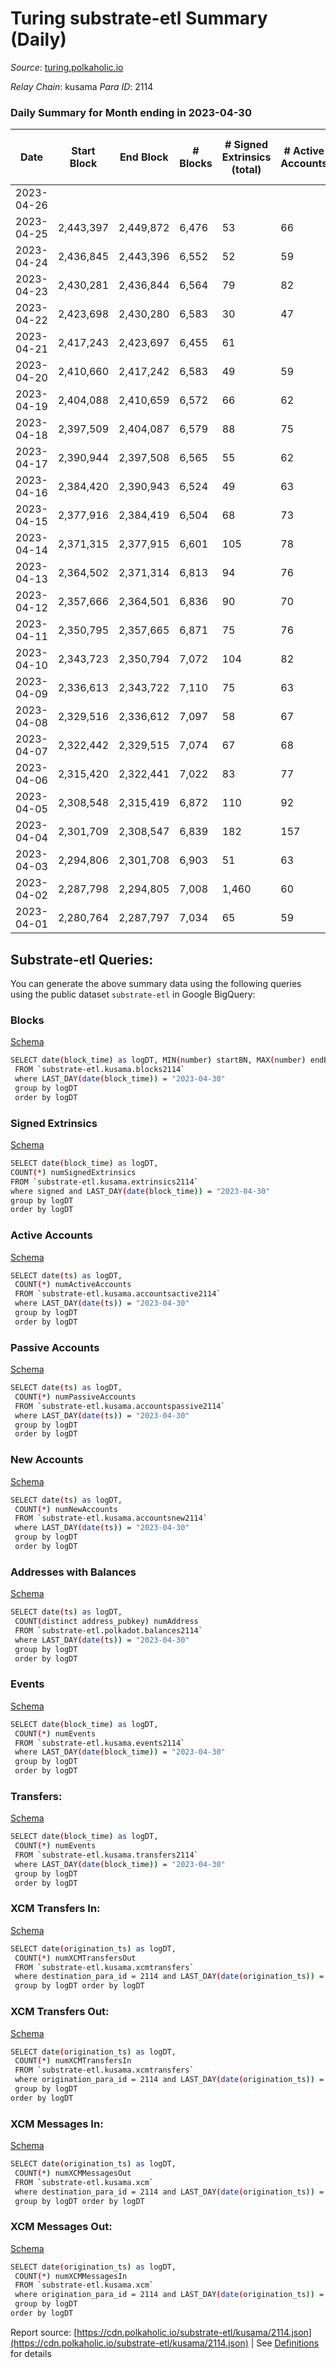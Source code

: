 # Turing substrate-etl Summary (Daily)

_Source_: [turing.polkaholic.io](https://turing.polkaholic.io)

*Relay Chain*: kusama
*Para ID*: 2114



### Daily Summary for Month ending in 2023-04-30


| Date | Start Block | End Block | # Blocks  | # Signed Extrinsics (total) | # Active Accounts | # Passive | # New | # Addresses with Balances | # Events | # Transfers | # XCM Transfers In | # XCM Transfers Out | # XCM In | # XCM Out | Issues | 
| ---- | ----------- | --------- | --------  | --------------------------- | ----------------- | --------- | ----- | ------------------------- | -------- | ----------- | ------------------ | ------------------- | -------- | --------- | ------ |
| 2023-04-26 |  |  |   |  |  |  |  |  |  |   |   |   |  |  |  |
| 2023-04-25 | 2,443,397 | 2,449,872 | 6,476  | 53 | 66 | 4 |  | 7,617 | 87,334 | 8  | 3  | 4  | 3 | 4 |  |
| 2023-04-24 | 2,436,845 | 2,443,396 | 6,552  | 52 | 59 | 2 |  | 7,617 | 87,413 | 10  | 3  | 4  | 3 | 4 |  |
| 2023-04-23 | 2,430,281 | 2,436,844 | 6,564  | 79 | 82 | 2 |  | 7,617 | 87,588 | 3  | 2  | 2  | 2 | 2 |  |
| 2023-04-22 | 2,423,698 | 2,430,280 | 6,583  | 30 | 47 | 2 |  | 7,617 | 87,255 | 3  | 1  | 2  | 1 | 2 |  |
| 2023-04-21 | 2,417,243 | 2,423,697 | 6,455  | 61 |  |  |  | 7,617 | 79,393 | 11  | 3  | 4  | 3 | 4 |  |
| 2023-04-20 | 2,410,660 | 2,417,242 | 6,583  | 49 | 59 | 2 | 1 | 7,617 | 87,419 | 7  | 2  | 4  | 2 | 4 |  |
| 2023-04-19 | 2,404,088 | 2,410,659 | 6,572  | 66 | 62 | 2 |  | 7,619 | 87,518 | 8  | 3  | 7  | 3 | 7 |  |
| 2023-04-18 | 2,397,509 | 2,404,087 | 6,579  | 88 | 75 | 2 |  | 7,620 | 87,707 | 12  | 4  | 4  | 4 | 4 |  |
| 2023-04-17 | 2,390,944 | 2,397,508 | 6,565  | 55 | 62 | 4 |  | 7,621 | 87,461 | 8  | 2  | 5  | 2 | 6 |  |
| 2023-04-16 | 2,384,420 | 2,390,943 | 6,524  | 49 | 63 | 2 |  | 7,622 | 87,219 | 7  |   | 2  |  | 2 |  |
| 2023-04-15 | 2,377,916 | 2,384,419 | 6,504  | 68 | 73 | 2 | 1 | 7,622 | 87,353 | 10  | 2  | 4  | 2 | 4 |  |
| 2023-04-14 | 2,371,315 | 2,377,915 | 6,601  | 105 | 78 | 2 | 2 | 7,621 | 89,247 | 12  | 1  | 7  | 1 | 7 |  |
| 2023-04-13 | 2,364,502 | 2,371,314 | 6,813  | 94 | 76 | 22 | 10 | 7,620 | 91,393 | 34  | 2  | 5  | 2 | 5 |  |
| 2023-04-12 | 2,357,666 | 2,364,501 | 6,836  | 90 | 70 | 3 |  | 7,611 | 98,532 | 8  | 1  | 4  | 1 | 4 |  |
| 2023-04-11 | 2,350,795 | 2,357,665 | 6,871  | 75 | 76 | 7 | 3 | 7,612 | 92,987 | 16  | 2  | 6  | 2 | 6 |  |
| 2023-04-10 | 2,343,723 | 2,350,794 | 7,072  | 104 | 82 | 2 | 1 | 7,610 | 102,953 | 7  | 2  | 3  | 2 | 3 |  |
| 2023-04-09 | 2,336,613 | 2,343,722 | 7,110  | 75 | 63 | 2 |  | 7,609 | 102,660 | 9  | 1  | 4  | 1 | 4 |  |
| 2023-04-08 | 2,329,516 | 2,336,612 | 7,097  | 58 | 67 | 2 | 1 | 7,609 | 102,548 | 14  | 3  | 3  | 3 | 3 |  |
| 2023-04-07 | 2,322,442 | 2,329,515 | 7,074  | 67 | 68 | 2 |  | 7,610 | 95,197 | 13  | 1  | 7  | 1 | 7 |  |
| 2023-04-06 | 2,315,420 | 2,322,441 | 7,022  | 83 | 77 | 2 |  | 7,612 | 102,506 | 10  | 2  | 4  | 2 | 4 |  |
| 2023-04-05 | 2,308,548 | 2,315,419 | 6,872  | 110 | 92 | 8 | 2 | 7,612 | 99,208 | 34  | 5  | 15  | 5 | 15 |  |
| 2023-04-04 | 2,301,709 | 2,308,547 | 6,839  | 182 | 157 | 1,290 | 11 | 7,613 | 101,090 | 1,457  | 4  | 26  | 4 | 26 |  |
| 2023-04-03 | 2,294,806 | 2,301,708 | 6,903  | 51 | 63 | 3 | 1 | 7,609 | 94,246 | 8  | 2  | 6  | 2 | 6 |  |
| 2023-04-02 | 2,287,798 | 2,294,805 | 7,008  | 1,460 | 60 | 4 | 2 | 7,608 | 112,991 | 6  | 4  | 3  | 4 | 3 |  |
| 2023-04-01 | 2,280,764 | 2,287,797 | 7,034  | 65 | 59 | 2 |  | 7,606 | 101,829 | 9  | 1  | 4  | 1 | 4 |  |

## Substrate-etl Queries:
You can generate the above summary data using the following queries using the public dataset `substrate-etl` in Google BigQuery:


### Blocks 

[Schema](https://github.com/colorfulnotion/substrate-etl/blob/main/schema/blocks.json)

```bash
SELECT date(block_time) as logDT, MIN(number) startBN, MAX(number) endBN, COUNT(*) numBlocks 
 FROM `substrate-etl.kusama.blocks2114`  
 where LAST_DAY(date(block_time)) = "2023-04-30" 
 group by logDT 
 order by logDT
```

### Signed Extrinsics 

[Schema](https://github.com/colorfulnotion/substrate-etl/blob/main/schema/extrinsics.json)

```bash
SELECT date(block_time) as logDT, 
COUNT(*) numSignedExtrinsics 
FROM `substrate-etl.kusama.extrinsics2114`  
where signed and LAST_DAY(date(block_time)) = "2023-04-30" 
group by logDT 
order by logDT
```

### Active Accounts 

[Schema](https://github.com/colorfulnotion/substrate-etl/blob/main/schema/accountsactive.json)

```bash
SELECT date(ts) as logDT, 
 COUNT(*) numActiveAccounts 
 FROM `substrate-etl.kusama.accountsactive2114` 
 where LAST_DAY(date(ts)) = "2023-04-30" 
 group by logDT 
 order by logDT
```

### Passive Accounts 

[Schema](https://github.com/colorfulnotion/substrate-etl/blob/main/schema/accountspassive.json)

```bash
SELECT date(ts) as logDT, 
 COUNT(*) numPassiveAccounts 
 FROM `substrate-etl.kusama.accountspassive2114` 
 where LAST_DAY(date(ts)) = "2023-04-30" 
 group by logDT 
 order by logDT
```

### New Accounts 

[Schema](https://github.com/colorfulnotion/substrate-etl/blob/main/schema/accountsnew.json)

```bash
SELECT date(ts) as logDT, 
 COUNT(*) numNewAccounts 
 FROM `substrate-etl.kusama.accountsnew2114` 
 where LAST_DAY(date(ts)) = "2023-04-30" 
 group by logDT
 order by logDT
```

### Addresses with Balances 

[Schema](https://github.com/colorfulnotion/substrate-etl/blob/main/schema/balances.json)

```bash
SELECT date(ts) as logDT,
 COUNT(distinct address_pubkey) numAddress 
 FROM `substrate-etl.polkadot.balances2114` 
 where LAST_DAY(date(ts)) = "2023-04-30" 
 group by logDT 
 order by logDT
```

### Events 

[Schema](https://github.com/colorfulnotion/substrate-etl/blob/main/schema/events.json)

```bash
SELECT date(block_time) as logDT, 
 COUNT(*) numEvents 
 FROM `substrate-etl.kusama.events2114` 
 where LAST_DAY(date(block_time)) = "2023-04-30" 
 group by logDT 
 order by logDT
```

### Transfers:

[Schema](https://github.com/colorfulnotion/substrate-etl/blob/main/schema/transfers.json)

```bash
SELECT date(block_time) as logDT, 
 COUNT(*) numEvents 
 FROM `substrate-etl.kusama.transfers2114` 
 where LAST_DAY(date(block_time)) = "2023-04-30" 
 group by logDT 
 order by logDT
```

### XCM Transfers In: 

[Schema](https://github.com/colorfulnotion/substrate-etl/blob/main/schema/xcmtransfers.json)

```bash
SELECT date(origination_ts) as logDT, 
 COUNT(*) numXCMTransfersOut 
 FROM `substrate-etl.kusama.xcmtransfers` 
 where destination_para_id = 2114 and LAST_DAY(date(origination_ts)) = "2023-04-30" 
 group by logDT order by logDT
```

### XCM Transfers Out: 

[Schema](https://github.com/colorfulnotion/substrate-etl/blob/main/schema/xcmtransfers.json)

```bash
SELECT date(origination_ts) as logDT, 
 COUNT(*) numXCMTransfersIn 
 FROM `substrate-etl.kusama.xcmtransfers` 
 where origination_para_id = 2114 and LAST_DAY(date(origination_ts)) = "2023-04-30" 
 group by logDT 
order by logDT
```

### XCM Messages In: 

[Schema](https://github.com/colorfulnotion/substrate-etl/blob/main/schema/xcm.json)

```bash
SELECT date(origination_ts) as logDT, 
 COUNT(*) numXCMMessagesOut 
 FROM `substrate-etl.kusama.xcm` 
 where destination_para_id = 2114 and LAST_DAY(date(origination_ts)) = "2023-04-30" 
 group by logDT order by logDT
```

### XCM Messages Out: 

[Schema](https://github.com/colorfulnotion/substrate-etl/blob/main/schema/xcm.json)

```bash
SELECT date(origination_ts) as logDT, 
 COUNT(*) numXCMMessagesIn 
 FROM `substrate-etl.kusama.xcm` 
 where origination_para_id = 2114 and LAST_DAY(date(origination_ts)) = "2023-04-30" 
 group by logDT 
order by logDT
```


Report source: [https://cdn.polkaholic.io/substrate-etl/kusama/2114.json](https://cdn.polkaholic.io/substrate-etl/kusama/2114.json) | See [Definitions](/DEFINITIONS.md) for details
